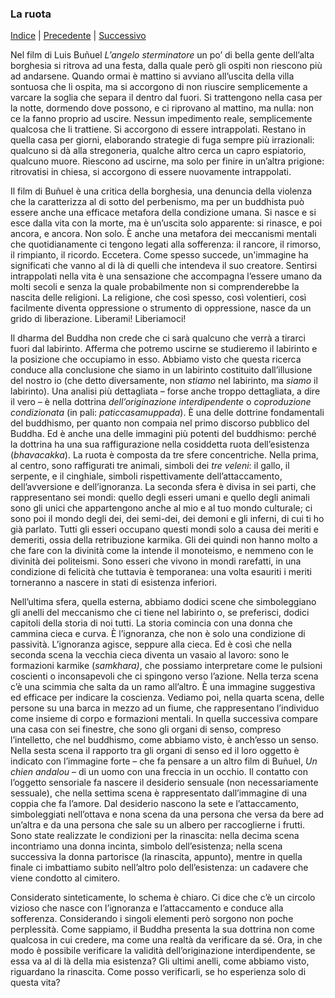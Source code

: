 <link rel="stylesheet" href="../assets/style.css">

### La ruota

[Indice](index.md) | [Precedente](semi-e-frutti.md) | [Successivo](la-bambola-rotta.md)

Nel film di Luis Buñuel _L’angelo sterminatore_ un po’ di bella gente dell’alta borghesia si ritrova ad una festa, dalla quale però gli ospiti non riescono più ad andarsene. Quando ormai è mattino si avviano all’uscita della villa sontuosa che li ospita, ma si accorgono di non riuscire semplicemente a varcare la soglia che separa il dentro dal fuori. Si trattengono nella casa per la notte, dormendo dove possono, e ci riprovano al mattino, ma nulla: non ce la fanno proprio ad uscire. Nessun impedimento reale, semplicemente qualcosa che li trattiene. Si accorgono di essere intrappolati. Restano in quella casa per giorni, elaborando strategie di fuga sempre più irrazionali: qualcuno si dà alla stregoneria, qualche altro cerca un capro espiatorio, qualcuno muore. Riescono ad uscirne, ma solo per finire in un’altra prigione: ritrovatisi in chiesa, si accorgono di essere nuovamente intrappolati.

Il film di Buñuel è una critica della borghesia, una denuncia della violenza che la caratterizza al di sotto del perbenismo, ma per un buddhista può essere anche una efficace metafora della condizione umana. Si nasce e si esce dalla vita con la morte, ma è un’uscita solo apparente: si rinasce, e poi ancora, e ancora. Non solo. È anche una metafora dei meccanismi mentali che quotidianamente ci tengono legati alla sofferenza: il rancore, il rimorso, il rimpianto, il ricordo. Eccetera. Come spesso succede, un'immagine ha significati che vanno al di là di quelli che intendeva il suo creatore. Sentirsi intrappolati nella vita è una sensazione che accompagna l’essere umano da molti secoli e senza la quale probabilmente non si comprenderebbe la nascita delle religioni. La religione, che così spesso, così volentieri, così facilmente diventa oppressione o strumento di oppressione, nasce da un grido di liberazione. Liberami! Liberiamoci!

Il dharma del Buddha non crede che ci sarà qualcuno che verrà a tirarci fuori dal labirinto. Afferma che potremo uscirne se studieremo il labirinto e la posizione che occupiamo in esso. Abbiamo visto che questa ricerca conduce alla conclusione che siamo in un labirinto costituito dall’illusione del nostro io (che detto diversamente, non _stiamo_ nel labirinto, ma _siamo_ il labirinto). Una analisi più dettagliata – forse anche troppo dettagliata, a dire il vero – è nella dottrina _dell’originazione interdipendente_ o _coproduzione condizionata_ (in pali: _paticcasamuppada_). È una delle dottrine fondamentali del buddhismo, per quanto non compaia nel primo discorso pubblico del Buddha. Ed è anche una delle immagini più potenti del buddhismo: perché la dottrina ha una sua raffigurazione nella cosiddetta ruota dell’esistenza (_bhavacakka_). La ruota è composta da tre sfere concentriche. Nella prima, al centro, sono raffigurati tre animali, simboli dei _tre veleni_: il gallo, il serpente, e il cinghiale, simboli rispettivamente dell’attaccamento, dell’avversione e dell’ignoranza. La seconda sfera è divisa in sei parti, che rappresentano sei mondi: quello degli esseri umani e quello degli animali sono gli unici che appartengono anche al mio e al tuo mondo culturale; ci sono poi il mondo degli dei, dei semi-dei, dei demoni e gli inferni, di cui ti ho già parlato. Tutti gli esseri occupano questi mondi solo a causa dei meriti e demeriti, ossia della retribuzione karmika. Gli dei quindi non hanno molto a che fare con la divinità come la intende il monoteismo, e nemmeno con le divinità dei politeismi. Sono esseri che vivono in mondi rarefatti, in una condizione di felicità che tuttavia è temporanea: una volta esauriti i meriti torneranno a nascere in stati di esistenza inferiori.

Nell’ultima sfera, quella esterna, abbiamo dodici scene che simboleggiano gli anelli del meccanismo che ci tiene nel labirinto o, se preferisci, dodici capitoli della storia di noi tutti. La storia comincia con una donna che cammina cieca e curva. È l’ignoranza, che non è solo una condizione di passività. L’ignoranza agisce, seppure alla cieca. Ed è così che nella seconda scena la vecchia cieca diventa un vasaio al lavoro: sono le formazioni karmike (_samkhara)_, che possiamo interpretare come le pulsioni coscienti o inconsapevoli che ci spingono verso l’azione. Nella terza scena c’è una scimmia che salta da un ramo all’altro. È una immagine suggestiva ed efficace per indicare la coscienza. Vediamo poi, nella quarta scena, delle persone su una barca in mezzo ad un fiume, che rappresentano l’individuo come insieme di corpo e formazioni mentali. In quella successiva compare una casa con sei finestre, che sono gli organi di senso, compreso l’intelletto, che nel buddhismo, come abbiamo visto, è anch’esso un senso. Nella sesta scena il rapporto tra gli organi di senso ed il loro oggetto è indicato con l’immagine forte – che fa pensare a un altro film di Buñuel, _Un chien andalou_ – di un uomo con una freccia in un occhio. Il contatto con l’oggetto sensoriale fa nascere il desiderio sensuale (non necessariamente sessuale), che nella settima scena è rappresentato dall’immagine di una coppia che fa l’amore. Dal desiderio nascono la sete e l’attaccamento, simboleggiati nell’ottava e nona scena da una persona che versa da bere ad un’altra e da una persona che sale su un albero per raccoglierne i frutti. Sono state realizzate le condizioni per la rinascita: nella decima scena incontriamo una donna incinta, simbolo dell’esistenza; nella scena successiva la donna partorisce (la rinascita, appunto), mentre in quella finale ci imbattiamo subito nell’altro polo dell’esistenza: un cadavere che viene condotto al cimitero.

Considerato sinteticamente, lo schema è chiaro. Ci dice che c’è un circolo vizioso che nasce con l’ignoranza e l’attaccamento e conduce alla sofferenza. Considerando i singoli elementi però sorgono non poche perplessità. Come sappiamo, il Buddha presenta la sua dottrina non come qualcosa in cui credere, ma come una realtà da verificare da sé. Ora, in che modo è possibile verificare la validità dell’originazione interdipendente, se essa va al di là della mia esistenza? Gli ultimi anelli, come abbiamo visto, riguardano la rinascita. Come posso verificarli, se ho esperienza solo di questa vita?
